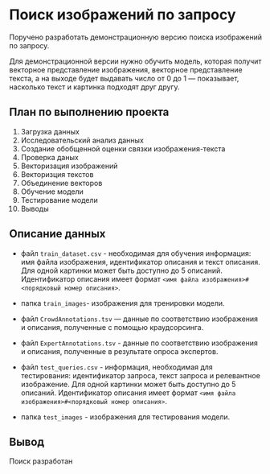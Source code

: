 # Поиск изображений по запросу

Поручено разработать демонстрационную версию поиска изображений по запросу.

Для демонстрационной версии нужно обучить модель, которая получит векторное представление изображения, векторное представление текста, а на выходе будет выдавать число от 0 до 1 — показывает, насколько текст и картинка подходят друг другу.

## План по выполнению проекта
1. Загрузка данных
2. Исследовательский анализ данных
3. Создание обобщенной оценки связки изображения-текста
4. Проверка даных
5. Векторизация изображений
6. Векторизция текстов
7. Объединение векторов
8. Обучение модели
9. Тестирование модели
10. Выводы

## Описание данных

- файл `train_dataset.csv` - необходимая для обучения информация: имя файла изображения, идентификатор описания и текст описания. Для одной картинки может быть доступно до 5 описаний. Идентификатор описания имеет формат `<имя файла изображения>#<порядковый номер описания>`.

- папка `train_images`- изображения для тренировки модели.

- файл `CrowdAnnotations.tsv` — данные по соответствию изображения и описания, полученные с помощью краудсорсинга.

- файл `ExpertAnnotations.tsv` - данные по соответствию изображения и описания, полученные в результате опроса экспертов.

- файл `test_queries.csv` - информация, необходимая для тестирования: идентификатор запроса, текст запроса и релевантное изображение. Для одной картинки может быть доступно до 5 описаний. Идентификатор описания имеет формат `<имя файла изображения>#<порядковый номер описания>`.

- папка `test_images` - изображения для тестирования модели.

## Вывод

Поиск разработан
